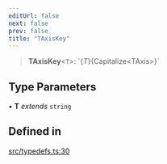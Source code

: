 ```yaml
---
editUrl: false
next: false
prev: false
title: "TAxisKey"
---
```


> **TAxisKey**\<`T`\>: \`$\{T\}$\{Capitalize\<TAxis\>\}\`

## Type Parameters

• **T** *extends* `string`

## Defined in

[src/typedefs.ts:30](https://github.com/fabricjs/fabric.js/blob/a0b4adf41e0a1fd81824114cedd4c32bfb8cac25/src/typedefs.ts#L30)
